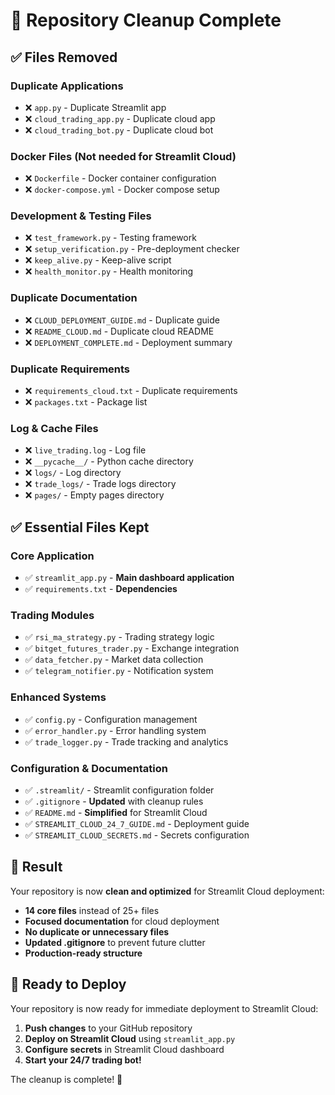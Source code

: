 # 🧹 Repository Cleanup Complete

## ✅ Files Removed

### Duplicate Applications
- ❌ `app.py` - Duplicate Streamlit app
- ❌ `cloud_trading_app.py` - Duplicate cloud app
- ❌ `cloud_trading_bot.py` - Duplicate cloud bot

### Docker Files (Not needed for Streamlit Cloud)
- ❌ `Dockerfile` - Docker container configuration
- ❌ `docker-compose.yml` - Docker compose setup

### Development & Testing Files
- ❌ `test_framework.py` - Testing framework
- ❌ `setup_verification.py` - Pre-deployment checker
- ❌ `keep_alive.py` - Keep-alive script
- ❌ `health_monitor.py` - Health monitoring

### Duplicate Documentation
- ❌ `CLOUD_DEPLOYMENT_GUIDE.md` - Duplicate guide
- ❌ `README_CLOUD.md` - Duplicate cloud README
- ❌ `DEPLOYMENT_COMPLETE.md` - Deployment summary

### Duplicate Requirements
- ❌ `requirements_cloud.txt` - Duplicate requirements
- ❌ `packages.txt` - Package list

### Log & Cache Files
- ❌ `live_trading.log` - Log file
- ❌ `__pycache__/` - Python cache directory
- ❌ `logs/` - Log directory
- ❌ `trade_logs/` - Trade logs directory
- ❌ `pages/` - Empty pages directory

## ✅ Essential Files Kept

### Core Application
- ✅ `streamlit_app.py` - **Main dashboard application**
- ✅ `requirements.txt` - **Dependencies**

### Trading Modules
- ✅ `rsi_ma_strategy.py` - Trading strategy logic
- ✅ `bitget_futures_trader.py` - Exchange integration
- ✅ `data_fetcher.py` - Market data collection
- ✅ `telegram_notifier.py` - Notification system

### Enhanced Systems
- ✅ `config.py` - Configuration management
- ✅ `error_handler.py` - Error handling system
- ✅ `trade_logger.py` - Trade tracking and analytics

### Configuration & Documentation
- ✅ `.streamlit/` - Streamlit configuration folder
- ✅ `.gitignore` - **Updated** with cleanup rules
- ✅ `README.md` - **Simplified** for Streamlit Cloud
- ✅ `STREAMLIT_CLOUD_24_7_GUIDE.md` - Deployment guide
- ✅ `STREAMLIT_CLOUD_SECRETS.md` - Secrets configuration

## 🎯 Result

Your repository is now **clean and optimized** for Streamlit Cloud deployment:

- **14 core files** instead of 25+ files
- **Focused documentation** for cloud deployment
- **No duplicate or unnecessary files**
- **Updated .gitignore** to prevent future clutter
- **Production-ready structure**

## 🚀 Ready to Deploy

Your repository is now ready for immediate deployment to Streamlit Cloud:

1. **Push changes** to your GitHub repository
2. **Deploy on Streamlit Cloud** using `streamlit_app.py`
3. **Configure secrets** in Streamlit Cloud dashboard
4. **Start your 24/7 trading bot!**

The cleanup is complete! 🎉
